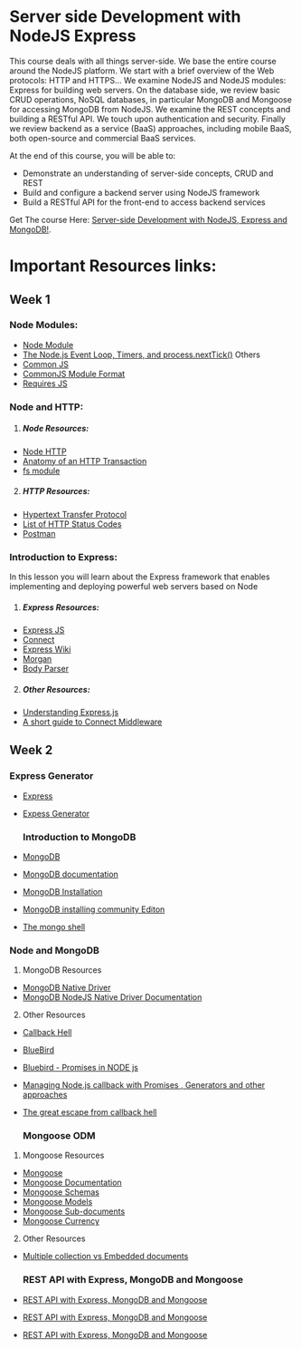 # Server side Development with NodeJS Express
This course deals with all things server-side. We base the entire course around the NodeJS platform. We start with a brief overview of the Web protocols: HTTP and HTTPS...
We examine NodeJS and NodeJS modules: Express for building web servers. On the database side, we review basic CRUD operations, NoSQL databases, in particular MongoDB and Mongoose for accessing MongoDB from NodeJS. We examine the REST concepts and building a RESTful API. We touch upon authentication and security. Finally we review backend as a service (BaaS) approaches, including mobile BaaS, both open-source and commercial BaaS services.

At the end of this course, you will be able to:

* Demonstrate an understanding of server-side concepts, CRUD and REST
* Build and configure a backend server using NodeJS framework
* Build a RESTful API for the front-end to access backend services


Get The course Here: [Server-side Development with NodeJS, Express and MongoDB!](https://www.coursera.org/learn/server-side-nodejs).

# Important Resources links: 
## Week 1
 ### Node Modules:

*  [Node Module](https://nodejs.org/api/modules.html)
* [The Node.js Event Loop, Timers, and process.nextTick()](https://nodejs.org/en/docs/guides/event-loop-timers-and-nexttick/)
Others
* [Common JS](http://www.commonjs.org/)
* [CommonJS Module Format](http://wiki.commonjs.org/wiki/Modules/1.1.1)
* [Requires JS](http://requirejs.org/)

### Node and HTTP:

1. ##### Node Resources:

* [Node HTTP](https://nodejs.org/api/http.html)
* [Anatomy of an HTTP Transaction](https://nodejs.org/en/docs/guides/anatomy-of-an-http-transaction/)
* [fs module](https://nodejs.org/api/fs.html)

2. ##### HTTP Resources:

* [Hypertext Transfer Protocol](https://en.wikipedia.org/wiki/Hypertext_Transfer_Protocol)
* [List of HTTP Status Codes](https://en.wikipedia.org/wiki/List_of_HTTP_status_codes)
* [Postman](http://getpostman.com/)

### Introduction to Express:
In this lesson you will learn about the Express framework that enables implementing and deploying powerful web servers based on Node

1. ##### Express Resources:

* [Express JS](http://expressjs.com/)
* [Connect](https://github.com/senchalabs/connect)
* [Express Wiki](https://github.com/expressjs/express/wiki)
* [Morgan](https://github.com/expressjs/morgan)
* [Body Parser](https://github.com/expressjs/body-parser)

2. ##### Other Resources:

* [Understanding Express.js](http://evanhahn.com/understanding-express/)
* [A short guide to Connect Middleware](https://stephensugden.com/middleware_guide/)


## Week 2
  ### Express Generator
* [Express](http://expressjs.com/)
* [Expess Generator](http://expressjs.com/en/starter/generator.html)

  ### Introduction to MongoDB
* [MongoDB](http://www.mongodb.org/)
* [MongoDB documentation](http://docs.mongodb.org/manual/)
* [MongoDB Installation](http://docs.mongodb.org/manual/installation/)
* [MongoDB installing community Editon](https://docs.mongodb.com/manual/administration/install-community/)
* [The mongo shell](http://docs.mongodb.org/manual/mongo/)

 ### Node and MongoDB
1. MongoDB Resources
* [MongoDB Native Driver](https://github.com/mongodb/node-mongodb-native)
* [MongoDB NodeJS Native Driver Documentation](http://mongodb.github.io/node-mongodb-native/)
2. Other Resources
* [Callback Hell](http://callbackhell.com/)
* [BlueBird](http://bluebirdjs.com/docs/getting-started.html)
* [Bluebird - Promises in NODE js](https://alexperry.io/node/2015/03/25/promises-in-node.html)
* [Managing Node.js callback with Promises , Generators and other approaches](https://strongloop.com/strongblog/node-js-callback-hell-promises-generators/)
* [The great escape from callback hell](https://medium.com/@js_tut/the-great-escape-from-callback-hell-3006fa2c82e)

     ### Mongoose ODM
1. Mongoose Resources
* [Mongoose](http://mongoosejs.com/)
* [Mongoose Documentation](http://mongoosejs.com/docs/guide.html)
* [Mongoose Schemas](http://mongoosejs.com/docs/guide.html)
* [Mongoose Models](http://mongoosejs.com/docs/models.html)
* [Mongoose Sub-documents](http://mongoosejs.com/docs/subdocs.html)
* [Mongoose Currency](https://www.npmjs.com/package/mongoose-currency)

2. Other Resources
* [Multiple collection vs Embedded documents](http://openmymind.net/Multiple-Collections-Versus-Embedded-Documents/#1)
  
  ### REST API with Express, MongoDB and Mongoose

* [REST API with Express, MongoDB and Mongoose](https://scotch.io/tutorials/build-a-restful-api-using-node-and-express-4)
* [REST API with Express, MongoDB and Mongoose](http://adrianmejia.com/blog/2014/10/01/creating-a-restful-api-tutorial-with-nodejs-and-mongodb/)
* [REST API with Express, MongoDB and Mongoose](http://cwbuecheler.com/web/tutorials/2014/restful-web-app-node-express-mongodb/)